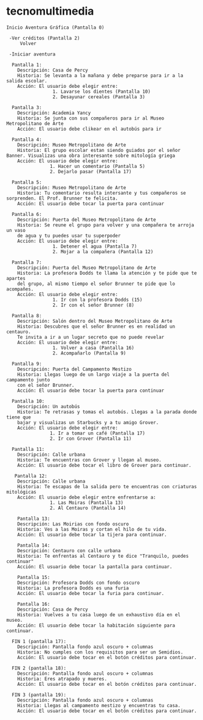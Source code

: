 # tecnomultimedia
    Inicio Aventura Gráfica (Pantalla 0)
   
     -Ver créditos (Pantalla 2)
         Volver
   
     -Iniciar aventura
   
      Pantalla 1:
        Descripción: Casa de Percy 
        Historia: Se levanta a la mañana y debe preparse para ir a la salida escolar.
        Acción: El usuario debe elegir entre:
                     1. Lavarse los dientes (Pantalla 10)
                     2. Desayunar cereales (Pantalla 3)
        
      Pantalla 3: 
        Descripción: Academia Yancy
        Historia: Se junta con sus compañeros para ir al Museo Metropolitano de Arte  
        Acción: El usuario debe clikear en el autobús para ir 
        
      Pantalla 4: 
        Descripción: Museo Metropolitano de Arte
        Historia: El grupo escolar estan siendo guiados por el señor Banner. Visualizas una obra interesante sobre mitología griega 
        Acción: El usuario debe elegir entre:
                    1. Hacer un comentario (Pantalla 5)
                    2. Dejarlo pasar (Pantalla 17)
                    
      Pantalla 5: 
        Descripción: Museo Metropolitano de Arte
        Historia: Tu comentario resulta intersante y tus compañeros se sorprenden. El Prof. Brunner te felicita. 
        Acción: El usuario debe tocar la puerta para continuar
      
      Pantalla 6: 
        Descripción: Puerta del Museo Metropolitano de Arte
        Historia: Se reune el grupo para volver y una compañera te arroja un vaso 
        de agua y tu puedes usar tu superpoder
        Acción: El usuario debe elegir entre:
                     1. Detener el agua (Pantalla 7)
                     2. Mojar a la compañera (Pantalla 12)
                     
      Pantalla 7: 
        Descripción: Puerta del Museo Metropolitano de Arte
        Historia: La profesora Dodds te llama la atención y te pide que te apartes
        del grupo, al mismo tiempo el señor Brunner te pide que lo acompañes. 
        Acción: El usuario debe elegir entre:
                     1. Ir con la profesora Dodds (15)
                     2. Ir con el señor Brunner (8)
 
      Pantalla 8: 
        Descripción: Salón dentro del Museo Metropolitano de Arte
        Historia: Descubres que el señor Brunner es en realidad un centauro. 
        Te invita a ir a un lugar secreto que no puede revelar 
        Acción: El usuario debe elegir entre:
                     1. Volver a casa (Pantalla 16)
                     2. Acompañarlo (Pantalla 9)
                     
      Pantalla 9: 
        Descripción: Puerta del Campamento Mestizo
        Historia: Llegas luego de un largo viaje a la puerta del campamento junto
        con el señor Brunner.
        Acción: El usuario debe tocar la puerta para continuar
        
      Pantalla 10: 
        Descripción: Un autobús
        Historia: Te retrasas y tomas el autobús. Llegas a la parada donde tiene que 
        bajar y visualizas un Starbucks y a tu amigo Grover. 
        Acción: El usuario debe elegir entre:
                    1. Ir a tomar un café (Pantalla 17)
                    2. Ir con Grover (Pantalla 11)
                 
      Pantalla 11: 
        Descripción: Calle urbana
        Historia: Te encuentras con Grover y llegan al museo. 
        Acción: El usuario debe tocar el libro de Grover para continuar.
                         
       Pantalla 12: 
        Descripción: Calle urbana
        Historia: Te escapas de la salida pero te encuentras con criaturas mitológicas  
        Acción: El usuario debe elegir entre enfrentarse a:
                    1. Las Moiras (Pantalla 13)
                    2. Al Centauro (Pantalla 14)
        
        Pantalla 13: 
        Descripción: Las Moirias con fondo oscuro
        Historia: Ves a las Moiras y cortan el hilo de tu vida.  
        Acción: El usuario debe tocar la tijera para continuar.                
                         
        Pantalla 14: 
        Descripción: Centauro con calle urbana
        Historia: Te enfrentas al Centauro y te dice "Tranquilo, puedes continuar"  
        Acción: El usuario debe tocar la pantalla para continuar. 
        
        Pantalla 15: 
        Descripción: Profesora Dodds con fondo oscuro
        Historia: La profesora Dodds es una furia   
        Acción: El usuario debe tocar la furia para continuar.
        
        Pantalla 16: 
        Descripción: Casa de Percy
        Historia: Vuelves a tu casa luego de un exhaustivo día en el museo.  
        Acción: El usuario debe tocar la habitación siguiente para continuar.
        
      FIN 1 (pantalla 17): 
        Descripción: Pantalla fondo azul oscuro + columnas
        Historia: No cumples con los requisitos para ser un Semidios.  
        Acción: El usuario debe tocar en el botón créditos para continuar.
        
      FIN 2 (pantalla 18): 
        Descripción: Pantalla fondo azul oscuro + columnas
        Historia: Eres atrapado y mueres.   
        Acción: El usuario debe tocar en el botón créditos para continuar.
        
      FIN 3 (pantalla 19): 
        Descripción: Pantalla fondo azul oscuro + columnas
        Historia: Llegas al campamento mestizo y encuentras tu casa. 
        Acción: El usuario debe tocar en el botón créditos para continuar.
